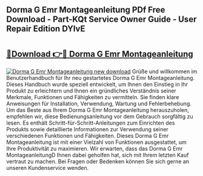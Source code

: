 ## Dorma G Emr Montageanleitung PDf Free Download - Part-KQt Service Owner Guide - User Repair Edition DYIvE

# <h2><a href="http://df6nud.blite.top/?on=Dorma+G+Emr+Montageanleitung">🔗Download 👉🔴 Dorma G Emr Montageanleitung</a></h2>

[![Dorma G Emr Montageanleitung new download](https://i.imgur.com/lujVjoI.png)](http://df6nud.blite.top/?on=Dorma+G+Emr+Montageanleitung)
Grüße und willkommen im Benutzerhandbuch für Ihr neu gestartetes Dorma G Emr Montageanleitung. Dieses Handbuch wurde speziell entwickelt, um Ihnen den Einstieg in Ihr Produkt zu erleichtern und Ihnen ein gründliches Verständnis seiner Merkmale, Funktionen und Fähigkeiten zu vermitteln. Sie finden klare Anweisungen für Installation, Verwendung, Wartung und Fehlerbehebung. Um das Beste aus Ihrem Dorma G Emr Montageanleitung herauszuholen, empfehlen wir, diese Bedienungsanleitung vor dem Gebrauch sorgfältig zu lesen. Es enthält Schritt-für-Schritt-Anleitungen zum Einrichten des Produkts sowie detaillierte Informationen zur Verwendung seiner verschiedenen Funktionen und Fähigkeiten. Dieses Dorma G Emr Montageanleitung ist mit einer Vielzahl von Funktionen ausgestattet, um Ihre Produktivität zu maximieren. Wir erwarten, dass das Dorma G Emr MontageanleitungD Ihnen dabei geholfen hat, sich mit Ihrem letzten Kauf vertraut zu machen. Bei Fragen oder Bedenken können Sie sich gerne an unseren Kundenservice wenden.
